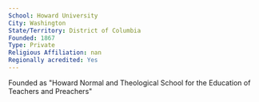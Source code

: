 ```yaml
---
School: Howard University
City: Washington
State/Territory: District of Columbia
Founded: 1867
Type: Private
Religious Affiliation: nan
Regionally acredited: Yes
---
```

Founded as "Howard Normal and Theological School for the Education of Teachers and Preachers"